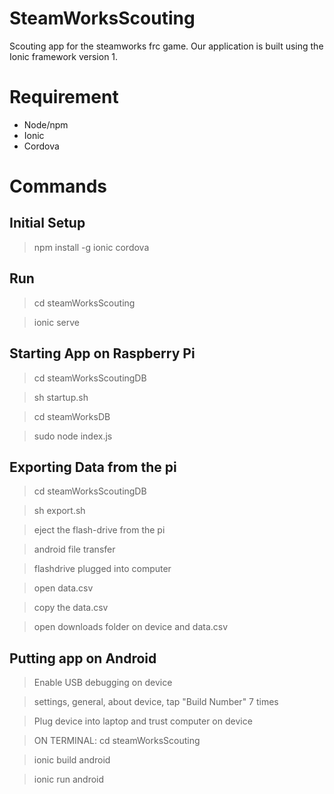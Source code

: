 # SteamWorksScouting
Scouting app for the steamworks frc game. Our application is built using the Ionic framework version 1.

# Requirement 
* Node/npm
* Ionic
* Cordova

# Commands
## Initial Setup
> npm install -g ionic cordova

## Run
> cd steamWorksScouting

> ionic serve

## Starting App on Raspberry Pi
> cd steamWorksScoutingDB

> sh startup.sh

>cd steamWorksDB

> sudo node index.js

## Exporting Data from the pi
> cd steamWorksScoutingDB

> sh export.sh

> eject the flash-drive from the pi

> android file transfer

> flashdrive plugged into computer 

> open data.csv

> copy the data.csv

> open downloads folder on device and data.csv

## Putting app on Android
> Enable USB debugging on device

> settings, general, about device, tap "Build Number" 7 times

> Plug device into laptop and trust computer on device

> ON TERMINAL:
> cd steamWorksScouting

> ionic build android

> ionic run android